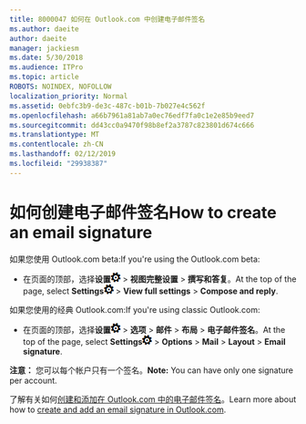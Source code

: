 ```yaml
---
title: 8000047 如何在 Outlook.com 中创建电子邮件签名
ms.author: daeite
author: daeite
manager: jackiesm
ms.date: 5/30/2018
ms.audience: ITPro
ms.topic: article
ROBOTS: NOINDEX, NOFOLLOW
localization_priority: Normal
ms.assetid: 0ebfc3b9-de3c-487c-b01b-7b027e4c562f
ms.openlocfilehash: a66b7961a81ab7a0ec76edf7fa0c1e2e85b9eed7
ms.sourcegitcommit: dd43cc0a9470f98b8ef2a3787c823801d674c666
ms.translationtype: MT
ms.contentlocale: zh-CN
ms.lasthandoff: 02/12/2019
ms.locfileid: "29938387"
---
```

# <a name="how-to-create-an-email-signature"></a><span data-ttu-id="94b77-102">如何创建电子邮件签名</span><span class="sxs-lookup"><span data-stu-id="94b77-102">How to create an email signature</span></span>

<span data-ttu-id="94b77-103">如果您使用 Outlook.com beta:</span><span class="sxs-lookup"><span data-stu-id="94b77-103">If you're using the Outlook.com beta:</span></span>
  
- <span data-ttu-id="94b77-104">在页面的顶部，选择**设置**![设置](media/f4b2e798-fff1-4a14-931f-5677a4543b58.png) \> **视图完整设置** \> **撰写和答复**。</span><span class="sxs-lookup"><span data-stu-id="94b77-104">At the top of the page, select **Settings**![Settings](media/f4b2e798-fff1-4a14-931f-5677a4543b58.png) \> **View full settings** \> **Compose and reply**.</span></span> 
    
<span data-ttu-id="94b77-105">如果您使用的经典 Outlook.com:</span><span class="sxs-lookup"><span data-stu-id="94b77-105">If you're using classic Outlook.com:</span></span>
  
- <span data-ttu-id="94b77-106">在页面的顶部，选择**设置**![设置](media/f4b2e798-fff1-4a14-931f-5677a4543b58.png) \> **选项** \> **邮件** \> **布局** \> **电子邮件签名**。</span><span class="sxs-lookup"><span data-stu-id="94b77-106">At the top of the page, select **Settings**![Settings](media/f4b2e798-fff1-4a14-931f-5677a4543b58.png) \> **Options** \> **Mail** \> **Layout** \> **Email signature**.</span></span> 
    
 <span data-ttu-id="94b77-107">**注意：** 您可以每个帐户只有一个签名。</span><span class="sxs-lookup"><span data-stu-id="94b77-107">**Note:** You can have only one signature per account.</span></span> 
  
<span data-ttu-id="94b77-108">了解有关如何[创建和添加在 Outlook.com 中的电子邮件签名](https://go.microsoft.com/fwlink/p/?linkid=2001404&amp;clcid=0x409)。</span><span class="sxs-lookup"><span data-stu-id="94b77-108">Learn more about how to [create and add an email signature in Outlook.com](https://go.microsoft.com/fwlink/p/?linkid=2001404&amp;clcid=0x409).</span></span>
  

